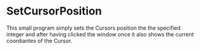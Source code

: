 # SetCursorPosition

This small program simply sets the Cursors position the the specified integer and after having clicked the window once it also shows the current coordiantes of the Cursor.
